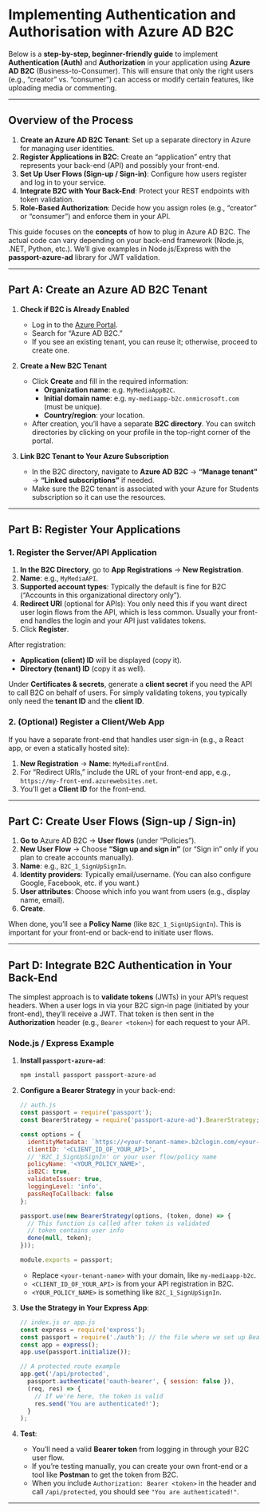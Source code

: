 # Implementing Authentication and Authorisation with Azure AD B2C

Below is a **step-by-step, beginner-friendly guide** to implement **Authentication (Auth)** and **Authorization** in your application using **Azure AD B2C** (Business-to-Consumer). This will ensure that only the right users (e.g., “creator” vs. “consumer”) can access or modify certain features, like uploading media or commenting.

---

## Overview of the Process

1. **Create an Azure AD B2C Tenant**: Set up a separate directory in Azure for managing user identities.
2. **Register Applications in B2C**: Create an “application” entry that represents your back-end (API) and possibly your front-end.
3. **Set Up User Flows (Sign-up / Sign-in)**: Configure how users register and log in to your service.
4. **Integrate B2C with Your Back-End**: Protect your REST endpoints with token validation.
5. **Role-Based Authorization**: Decide how you assign roles (e.g., “creator” or “consumer”) and enforce them in your API.

This guide focuses on the **concepts** of how to plug in Azure AD B2C. The actual code can vary depending on your back-end framework (Node.js, .NET, Python, etc.). We’ll give examples in Node.js/Express with the **passport-azure-ad** library for JWT validation.

---

## Part A: **Create an Azure AD B2C Tenant**

1. **Check if B2C is Already Enabled**
   - Log in to the [Azure Portal](https://portal.azure.com).
   - Search for “Azure AD B2C.”
   - If you see an existing tenant, you can reuse it; otherwise, proceed to create one.

2. **Create a New B2C Tenant**
   - Click **Create** and fill in the required information:
     - **Organization name**: e.g. `MyMediaAppB2C`.
     - **Initial domain name**: e.g. `my-mediaapp-b2c.onmicrosoft.com` (must be unique).
     - **Country/region**: your location.
   - After creation, you’ll have a separate **B2C directory**. You can switch directories by clicking on your profile in the top-right corner of the portal.

3. **Link B2C Tenant to Your Azure Subscription**
   - In the B2C directory, navigate to **Azure AD B2C** → **“Manage tenant”** → **“Linked subscriptions”** if needed.
   - Make sure the B2C tenant is associated with your Azure for Students subscription so it can use the resources.

---

## Part B: **Register Your Applications**

### 1. **Register the Server/API Application**

1. **In the B2C Directory**, go to **App Registrations** → **New Registration**.
2. **Name**: e.g., `MyMediaAPI`.
3. **Supported account types**: Typically the default is fine for B2C (“Accounts in this organizational directory only”).
4. **Redirect URI** (optional for APIs): You only need this if you want direct user login flows from the API, which is less common. Usually your front-end handles the login and your API just validates tokens.
5. Click **Register**.

After registration:
- **Application (client) ID** will be displayed (copy it).
- **Directory (tenant) ID** (copy it as well).

Under **Certificates & secrets**, generate a **client secret** if you need the API to call B2C on behalf of users. For simply validating tokens, you typically only need the **tenant ID** and the **client ID**.

### 2. **(Optional) Register a Client/Web App**

If you have a separate front-end that handles user sign-in (e.g., a React app, or even a statically hosted site):
1. **New Registration** → **Name**: `MyMediaFrontEnd`.
2. For “Redirect URIs,” include the URL of your front-end app, e.g., `https://my-front-end.azurewebsites.net`.
3. You’ll get a **Client ID** for the front-end.

---

## Part C: **Create User Flows (Sign-up / Sign-in)**

1. **Go to** Azure AD B2C → **User flows** (under “Policies”).
2. **New User Flow** → Choose **“Sign up and sign in”** (or “Sign in” only if you plan to create accounts manually).
3. **Name**: e.g., `B2C_1_SignUpSignIn`.
4. **Identity providers**: Typically email/username. (You can also configure Google, Facebook, etc. if you want.)
5. **User attributes**: Choose which info you want from users (e.g., display name, email).
6. **Create**.

When done, you’ll see a **Policy Name** (like `B2C_1_SignUpSignIn`). This is important for your front-end or back-end to initiate user flows.

---


## Part D: **Integrate B2C Authentication in Your Back-End**

The simplest approach is to **validate tokens** (JWTs) in your API’s request headers. When a user logs in via your B2C sign-in page (initiated by your front-end), they’ll receive a JWT. That token is then sent in the **Authorization** header (e.g., `Bearer <token>`) for each request to your API.

### Node.js / Express Example

1. **Install `passport-azure-ad`**:
   ```bash
   npm install passport passport-azure-ad
   ```
2. **Configure a Bearer Strategy** in your back-end:
   ```js
   // auth.js
   const passport = require('passport');
   const BearerStrategy = require('passport-azure-ad').BearerStrategy;

   const options = {
     identityMetadata: `https://<your-tenant-name>.b2clogin.com/<your-tenant-name>.onmicrosoft.com/<your-policy>/v2.0/.well-known/openid-configuration`,
     clientID: '<CLIENT_ID_OF_YOUR_API>',
     // 'B2C_1_SignUpSignIn' or your user flow/policy name
     policyName: '<YOUR_POLICY_NAME>',
     isB2C: true,
     validateIssuer: true,
     loggingLevel: 'info',
     passReqToCallback: false
   };

   passport.use(new BearerStrategy(options, (token, done) => {
     // This function is called after token is validated
     // token contains user info
     done(null, token);
   }));

   module.exports = passport;
   ```
   - Replace `<your-tenant-name>` with your domain, like `my-mediaapp-b2c`.  
   - `<CLIENT_ID_OF_YOUR_API>` is from your API registration in B2C.  
   - `<YOUR_POLICY_NAME>` is something like `B2C_1_SignUpSignIn`.

3. **Use the Strategy in Your Express App**:
   ```js
   // index.js or app.js
   const express = require('express');
   const passport = require('./auth'); // the file where we set up BearerStrategy
   const app = express();
   app.use(passport.initialize());

   // A protected route example
   app.get('/api/protected', 
     passport.authenticate('oauth-bearer', { session: false }),
     (req, res) => {
       // If we're here, the token is valid
       res.send('You are authenticated!');
     }
   );
   ```
4. **Test**:
   - You’ll need a valid **Bearer token** from logging in through your B2C user flow.  
   - If you’re testing manually, you can create your own front-end or a tool like **Postman** to get the token from B2C.  
   - When you include `Authorization: Bearer <token>` in the header and call `/api/protected`, you should see `"You are authenticated!"`.

---

